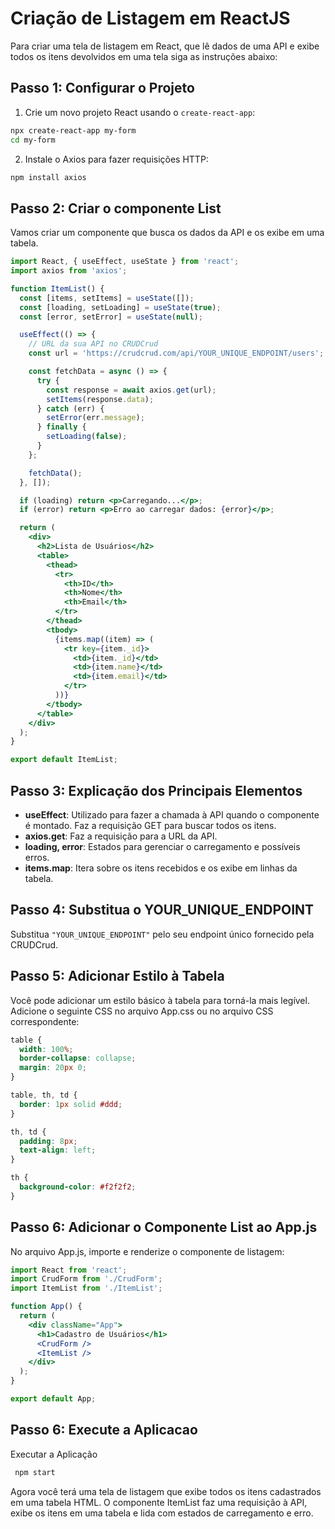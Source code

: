# Criação de Listagem em ReactJS

Para criar uma tela de listagem em React, que lê dados de uma API e exibe todos os itens devolvidos em uma tela siga as instruções abaixo:


##  Passo 1: Configurar o Projeto

1. Crie um novo projeto React usando o `create-react-app`:

```bash
npx create-react-app my-form
cd my-form
```

2. Instale o Axios para fazer requisições HTTP:

```bash 
npm install axios
```

##  Passo 2: Criar o componente List

Vamos criar um componente que busca os dados da API e os exibe em uma tabela.

```jsx
import React, { useEffect, useState } from 'react';
import axios from 'axios';

function ItemList() {
  const [items, setItems] = useState([]);
  const [loading, setLoading] = useState(true);
  const [error, setError] = useState(null);

  useEffect(() => {
    // URL da sua API no CRUDCrud
    const url = 'https://crudcrud.com/api/YOUR_UNIQUE_ENDPOINT/users';

    const fetchData = async () => {
      try {
        const response = await axios.get(url);
        setItems(response.data);
      } catch (err) {
        setError(err.message);
      } finally {
        setLoading(false);
      }
    };

    fetchData();
  }, []);

  if (loading) return <p>Carregando...</p>;
  if (error) return <p>Erro ao carregar dados: {error}</p>;

  return (
    <div>
      <h2>Lista de Usuários</h2>
      <table>
        <thead>
          <tr>
            <th>ID</th>
            <th>Nome</th>
            <th>Email</th>
          </tr>
        </thead>
        <tbody>
          {items.map((item) => (
            <tr key={item._id}>
              <td>{item._id}</td>
              <td>{item.name}</td>
              <td>{item.email}</td>
            </tr>
          ))}
        </tbody>
      </table>
    </div>
  );
}

export default ItemList;

```

## Passo 3: Explicação dos Principais Elementos

- **useEffect**: Utilizado para fazer a chamada à API quando o componente é montado. Faz a requisição GET para buscar todos os itens.
- **axios.get**: Faz a requisição para a URL da API.
- **loading, error**: Estados para gerenciar o carregamento e possíveis erros.
- **items.map**: Itera sobre os itens recebidos e os exibe em linhas da tabela.

## Passo 4:  Substitua o YOUR_UNIQUE_ENDPOINT
Substitua `"YOUR_UNIQUE_ENDPOINT"` pelo seu endpoint único fornecido pela CRUDCrud.

## Passo 5: Adicionar Estilo à Tabela

Você pode adicionar um estilo básico à tabela para torná-la mais legível. Adicione o seguinte CSS no arquivo App.css ou no arquivo CSS correspondente:

```css
table {
  width: 100%;
  border-collapse: collapse;
  margin: 20px 0;
}

table, th, td {
  border: 1px solid #ddd;
}

th, td {
  padding: 8px;
  text-align: left;
}

th {
  background-color: #f2f2f2;
}

```

## Passo 6: Adicionar o Componente List ao App.js

No arquivo App.js, importe e renderize o componente de listagem:

```jsx
import React from 'react';
import CrudForm from './CrudForm';
import ItemList from './ItemList';

function App() {
  return (
    <div className="App">
      <h1>Cadastro de Usuários</h1>
      <CrudForm />
      <ItemList />
    </div>
  );
}

export default App;

```

## Passo 6: Execute a Aplicacao

Executar a Aplicação

```bash
 npm start
```

Agora você terá uma tela de listagem que exibe todos os itens cadastrados em uma tabela HTML. O componente ItemList faz uma requisição à API, exibe os itens em uma tabela e lida com estados de carregamento e erro.